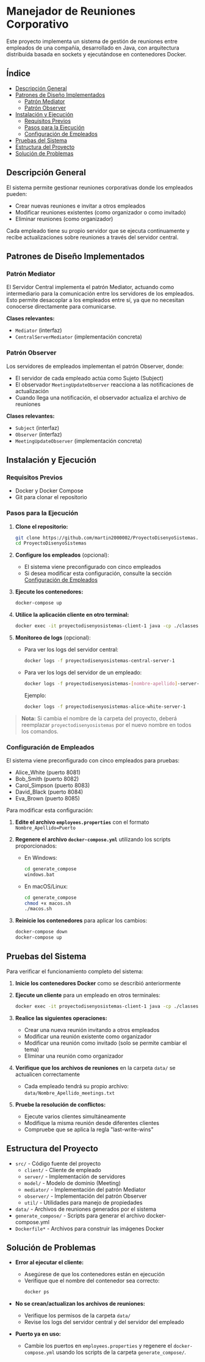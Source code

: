# Manejador de Reuniones Corporativo

Este proyecto implementa un sistema de gestión de reuniones entre empleados de una compañía, desarrollado en Java, con arquitectura distribuida basada en sockets y ejecutándose en contenedores Docker.

## Índice
- [Descripción General](#descripción-general)
- [Patrones de Diseño Implementados](#patrones-de-diseño-implementados)
  - [Patrón Mediator](#patrón-mediator)
  - [Patrón Observer](#patrón-observer)
- [Instalación y Ejecución](#instalación-y-ejecución)
  - [Requisitos Previos](#requisitos-previos)
  - [Pasos para la Ejecución](#pasos-para-la-ejecución)
  - [Configuración de Empleados](#configuración-de-empleados)
- [Pruebas del Sistema](#pruebas-del-sistema)
- [Estructura del Proyecto](#estructura-del-proyecto)
- [Solución de Problemas](#solución-de-problemas)

## Descripción General

El sistema permite gestionar reuniones corporativas donde los empleados pueden:
- Crear nuevas reuniones e invitar a otros empleados
- Modificar reuniones existentes (como organizador o como invitado)
- Eliminar reuniones (como organizador)

Cada empleado tiene su propio servidor que se ejecuta continuamente y recibe actualizaciones sobre reuniones a través del servidor central.

## Patrones de Diseño Implementados

### Patrón Mediator

El Servidor Central implementa el patrón Mediator, actuando como intermediario para la comunicación entre los servidores de los empleados. Esto permite desacoplar a los empleados entre sí, ya que no necesitan conocerse directamente para comunicarse.

**Clases relevantes:**
- `Mediator` (interfaz)
- `CentralServerMediator` (implementación concreta)

### Patrón Observer

Los servidores de empleados implementan el patrón Observer, donde:
- El servidor de cada empleado actúa como Sujeto (Subject)
- El observador `MeetingUpdateObserver` reacciona a las notificaciones de actualización
- Cuando llega una notificación, el observador actualiza el archivo de reuniones

**Clases relevantes:**
- `Subject` (interfaz)
- `Observer` (interfaz)
- `MeetingUpdateObserver` (implementación concreta)

## Instalación y Ejecución

### Requisitos Previos
- Docker y Docker Compose
- Git para clonar el repositorio

### Pasos para la Ejecución

1. **Clone el repositorio:**
   ```bash
   git clone https://github.com/martin2000002/ProyectoDisenyoSistemas.git
   cd ProyectoDisenyoSistemas
   ```

2. **Configure los empleados** (opcional):
   - El sistema viene preconfigurado con cinco empleados
   - Si desea modificar esta configuración, consulte la sección [Configuración de Empleados](#configuración-de-empleados)

3. **Ejecute los contenedores:**
   ```bash
   docker-compose up
   ```

4. **Utilice la aplicación cliente en otro terminal:**
   ```bash
   docker exec -it proyectodisenyosistemas-client-1 java -cp ./classes client.EmployeeClient
   ```

5. **Monitoreo de logs** (opcional):
   - Para ver los logs del servidor central:
     ```bash
     docker logs -f proyectodisenyosistemas-central-server-1
     ```
   - Para ver los logs del servidor de un empleado:
     ```bash
     docker logs -f proyectodisenyosistemas-[nombre-apellido]-server-1
     ```
     Ejemplo:
     ```bash
     docker logs -f proyectodisenyosistemas-alice-white-server-1
     ```

> **Nota:** Si cambia el nombre de la carpeta del proyecto, deberá reemplazar `proyectodisenyosistemas` por el nuevo nombre en todos los comandos.

### Configuración de Empleados

El sistema viene preconfigurado con cinco empleados para pruebas:
- Alice_White (puerto 8081)
- Bob_Smith (puerto 8082)
- Carol_Simpson (puerto 8083)
- David_Black (puerto 8084)
- Eva_Brown (puerto 8085)

Para modificar esta configuración:

1. **Edite el archivo `employees.properties`** con el formato `Nombre_Apellido=Puerto`
2. **Regenere el archivo `docker-compose.yml`** utilizando los scripts proporcionados:

   - En Windows:
     ```bash
     cd generate_compose
     windows.bat
     ```

   - En macOS/Linux:
     ```bash
     cd generate_compose
     chmod +x macos.sh
     ./macos.sh
     ```

3. **Reinicie los contenedores** para aplicar los cambios:
   ```bash
   docker-compose down
   docker-compose up
   ```

## Pruebas del Sistema

Para verificar el funcionamiento completo del sistema:

1. **Inicie los contenedores Docker** como se describió anteriormente
2. **Ejecute un cliente** para un empleado en otros terminales:
   ```bash
   docker exec -it proyectodisenyosistemas-client-1 java -cp ./classes client.EmployeeClient
   ```

3. **Realice las siguientes operaciones:**
   - Crear una nueva reunión invitando a otros empleados
   - Modificar una reunión existente como organizador
   - Modificar una reunión como invitado (solo se permite cambiar el tema)
   - Eliminar una reunión como organizador

4. **Verifique que los archivos de reuniones** en la carpeta `data/` se actualicen correctamente
   - Cada empleado tendrá su propio archivo: `data/Nombre_Apellido_meetings.txt`

5. **Pruebe la resolución de conflictos:**
   - Ejecute varios clientes simultáneamente
   - Modifique la misma reunión desde diferentes clientes
   - Compruebe que se aplica la regla "last-write-wins"

## Estructura del Proyecto

- `src/` - Código fuente del proyecto
  - `client/` - Cliente de empleado
  - `server/` - Implementación de servidores
  - `model/` - Modelo de dominio (Meeting)
  - `mediator/` - Implementación del patrón Mediator
  - `observer/` - Implementación del patrón Observer
  - `util/` - Utilidades para manejo de propiedades
- `data/` - Archivos de reuniones generados por el sistema
- `generate_compose/` - Scripts para generar el archivo docker-compose.yml
- `Dockerfile*` - Archivos para construir las imágenes Docker

## Solución de Problemas

- **Error al ejecutar el cliente:**
  - Asegúrese de que los contenedores están en ejecución
  - Verifique que el nombre del contenedor sea correcto:
    ```bash
    docker ps
    ```

- **No se crean/actualizan los archivos de reuniones:**
  - Verifique los permisos de la carpeta `data/`
  - Revise los logs del servidor central y del servidor del empleado

- **Puerto ya en uso:**
  - Cambie los puertos en `employees.properties` y regenere el `docker-compose.yml` usando los scripts de la carpeta `generate_compose/`.
